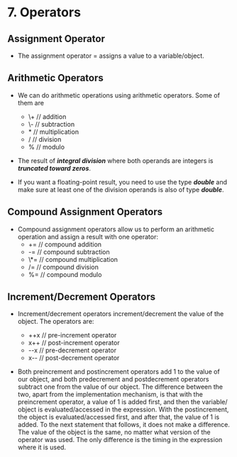 # 7. Operators

## Assignment Operator

- The assignment operator = assigns a value to a variable/object.

## Arithmetic Operators

- We can do arithmetic operations using arithmetic operators. Some of them are
	- \\+     // addition
	- \\-     // subtraction
	- \*     // multiplication
	- /     // division
	- %   // modulo

- The result of ***integral division*** where both operands are integers is ***truncated toward zeros***.
- If you want a floating-point result, you need to use the type ***double*** and make sure at least one of the division operands is also of type ***double***.

## Compound Assignment Operators

- Compound assignment operators allow us to perform an arithmetic operation and assign a result with one operator:
	- += // compound addition
	- -= // compound subtraction
	- \\*= // compound multiplication
	- /= // compound division
	- %= // compound modulo

## Increment/Decrement Operators

- Increment/decrement operators increment/decrement the value of the object. The operators are:
	- ++x // pre-increment operator
	- x++ // post-increment operator
	- --x // pre-decrement operator
	- x-- // post-decrement operator

- Both preincrement and postincrement operators add 1 to the value of our object, and both predecrement and postdecrement operators subtract one from the value of our object. The difference between the two, apart from the implementation mechanism, is that with the preincrement operator, a value of 1 is added first, and then the variable/ object is evaluated/accessed in the expression. With the postincrement, the object is evaluated/accessed first, and after that, the value of 1 is added. To the next statement that follows, it does not make a difference. The value of the object is the same, no matter what version of the operator was used. The only difference is the timing in the expression where it is used.

